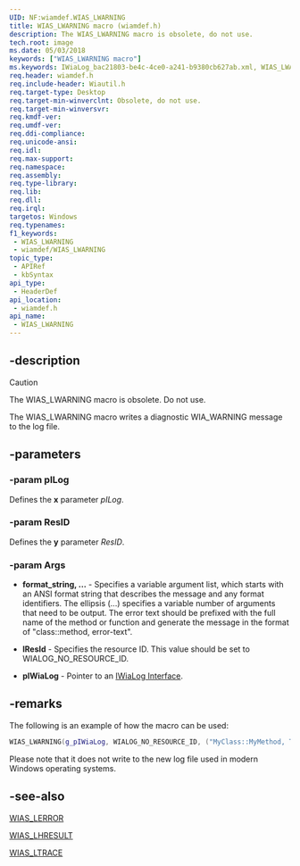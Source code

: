 ```yaml
---
UID: NF:wiamdef.WIAS_LWARNING
title: WIAS_LWARNING macro (wiamdef.h)
description: The WIAS_LWARNING macro is obsolete, do not use.
tech.root: image
ms.date: 05/03/2018
keywords: ["WIAS_LWARNING macro"]
ms.keywords: IWiaLog_bac21803-be4c-4ce0-a241-b9380cb627ab.xml, WIAS_LWARNING, WIAS_LWARNING macro [Imaging Devices], image.wias_lwarning, wiamdef/WIAS_LWARNING
req.header: wiamdef.h
req.include-header: Wiautil.h
req.target-type: Desktop
req.target-min-winverclnt: Obsolete, do not use.
req.target-min-winversvr: 
req.kmdf-ver: 
req.umdf-ver: 
req.ddi-compliance: 
req.unicode-ansi: 
req.idl: 
req.max-support: 
req.namespace: 
req.assembly: 
req.type-library: 
req.lib: 
req.dll: 
req.irql: 
targetos: Windows
req.typenames: 
f1_keywords:
 - WIAS_LWARNING
 - wiamdef/WIAS_LWARNING
topic_type:
 - APIRef
 - kbSyntax
api_type:
 - HeaderDef
api_location:
 - wiamdef.h
api_name:
 - WIAS_LWARNING
---
```


## -description

> [!CAUTION]
> The WIAS_LWARNING macro is obsolete. Do not use.

The WIAS_LWARNING macro writes a diagnostic WIA_WARNING message to the log file.

## -parameters

### -param pILog

Defines the **x** parameter *pILog*.

### -param ResID

Defines the **y** parameter *ResID*.

### -param Args

- **format_string, ...** - Specifies a variable argument list, which starts with an ANSI format string that describes the message and any format identifiers. The ellipsis (...) specifies a variable number of arguments that need to be output. The error text should be prefixed with the full name of the method or function and generate the message in the format of "class::method, error-text".

- **lResId** - Specifies the resource ID. This value should be set to WIALOG_NO_RESOURCE_ID.

- **pIWiaLog** - Pointer to an [IWiaLog Interface](../wia_lh/nn-wia_lh-iwialog.md).

## -remarks

The following is an example of how the macro can be used:

```cpp
WIAS_LWARNING(g_pIWiaLog, WIALOG_NO_RESOURCE_ID, ("MyClass::MyMethod, This is my text and my lValue = %d", lValue));
```

Please note that it does not write to the new log file used in modern Windows operating systems.

## -see-also

[WIAS_LERROR](./nf-wiamdef-wias_lerror.md)

[WIAS_LHRESULT](./nf-wiamdef-wias_lhresult.md)

[WIAS_LTRACE](./nf-wiamdef-wias_ltrace.md)
